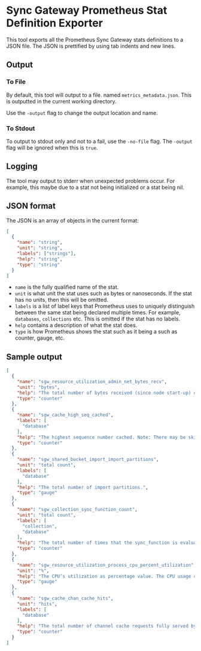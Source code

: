 # Sync Gateway Prometheus Stat Definition Exporter
This tool exports all the Prometheus Sync Gateway stats definitions to a JSON file. The JSON is prettified by using tab indents and new lines.

## Output
### To File
By default, this tool will output to a file. named `metrics_metadata.json`. This is outputted in the current working directory.

Use the `-output` flag to change the output location and name.

### To Stdout
To output to stdout only and not to a fail, use the `-no-file` flag. The `-output` flag will be ignored when this is `true`.

## Logging
The tool may output to stderr when unexpected problems occur. For example, this maybe due to a stat not being initialized or a stat being nil.

## JSON format
The JSON is an array of objects in the current format:
```json
[
  {
    "name": "string",
    "unit": "string",
    "labels": ["strings"],
    "help": "string",
    "type": "string"
  }
]
```

- `name` is the fully qualified name of the stat.
- `unit` is what unit the stat uses such as bytes or nanoseconds. If the stat has no units, then this will be omitted.
- `labels` is a list of label keys that Prometheus uses to uniquely distinguish between the same stat being declared multiple times. For example, `databases`, `collections` etc. This is omitted if the stat has no labels.
- `help` contains a description of what the stat does.
- `type` is how Prometheus shows the stat such as it being a such as counter, gauge, etc.

## Sample output
```json
[
  {
    "name": "sgw_resource_utilization_admin_net_bytes_recv",
    "unit": "bytes",
    "help": "The total number of bytes received (since node start-up) on the network interface to which the Sync Gateway api.admin_interface is bound. By default, that is the number of bytes received on 127.0.0.1:4985 since node start-up.",
    "type": "counter"
  },
  {
    "name": "sgw_cache_high_seq_cached",
    "labels": [
      "database"
    ],
    "help": "The highest sequence number cached. Note: There may be skipped sequences lower than high_seq_cached.",
    "type": "counter"
  },
  {
    "name": "sgw_shared_bucket_import_import_partitions",
    "unit": "total count",
    "labels": [
      "database"
    ],
    "help": "The total number of import partitions.",
    "type": "gauge"
  },
  {
    "name": "sgw_collection_sync_function_count",
    "unit": "total count",
    "labels": [
      "collection",
      "database"
    ],
    "help": "The total number of times that the sync_function is evaluated for this collection.",
    "type": "counter"
  },
  {
    "name": "sgw_resource_utilization_process_cpu_percent_utilization",
    "unit": "%",
    "help": "The CPU’s utilization as percentage value. The CPU usage calculation is performed based on user and system CPU time, but it does not include components such as iowait. The derivation means that the values of process_cpu_percent_utilization and %Cpu, returned when running the top command, will differ",
    "type": "gauge"
  },
  {
    "name": "sgw_cache_chan_cache_hits",
    "unit": "hits",
    "labels": [
      "database"
    ],
    "help": "The total number of channel cache requests fully served by the cache. This metric is useful in calculating the channel cache hit ratio: channel cache hit ratio = chan_cache_hits / (chan_cache_hits + chan_cache_misses)",
    "type": "counter"
  }
]
```
